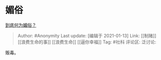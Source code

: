 # 媚俗
[到底何为媚俗？](https://www.zhihu.com/question/27530152/answer/1675103325)

> Author: #Anonymity
> Last update: [编辑于 2021-01-13]
> Link: [[制赌]] [[浪费生命的事]] [[浪费生命]] [[逼你幸福]]
> Tag: #社科
> 评论区:
> 泛讨论:

贩毒。
